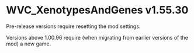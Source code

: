 # WVC_XenotypesAndGenes v1.55.30
 
Pre-release versions require resetting the mod settings.

Versions above 1.00.96 require (when migrating from earlier versions of the mod) a new game.